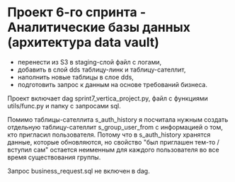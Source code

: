 # Проект 6-го спринта - Аналитические базы данных (архитектура data vault)

- перенести из S3 в staging-слой файл с логами,  
- добавить в слой dds таблицу-линк и таблицу-сателлит,  
- наполнить новые таблицы в слое dds,  
- подготовить запрос к данным на основе требований бизнеса.

Проект включает dag sprint7_vertica_project.py, файл с функциями utils/func.py и папку с запросами sql.  

Помимо таблицы-сателлита s_auth_history я посчитала нужным создать отдельную таблицу-сателлит s_group_user_from с информацией о том, кто пригласил пользователя. Потому что в s_auth_history хранятся данные, которые обновляются, но свойство "был приглашен тем-то / вступил сам" остается неименным для каждого пользователя во все время существования группы.


Запрос business_request.sql не включен в dag. 
